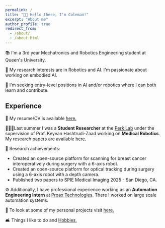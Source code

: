 ```yaml
---
permalink: /
title: "👋🏼 Hello there, I'm Coleman!"
excerpt: "About me"
author_profile: true
redirect_from: 
  - /about/
  - /about.html
---
```


📚 I'm a 3rd year Mechatronics and Robotics Engineering student at Queen's University.

🔬 My research interests are in Robotics and AI. I'm passionate about working on embodied AI.

💼  I'm seeking entry-level positions in AI and/or robotics where I can both learn and contribute.


## Experience

📜 My resume/CV is available [here.](https://colemanfarv.github.io/ColemanFarvolden.github.io/files/Resume.pdf)

👨🏻‍🔬Last summer I was a **Student Researcher** at the [Perk Lab](https://labs.cs.queensu.ca/perklab/) under the supervision of Prof. Keyvan Hashtrudi-Zaad working on **Medical Robotics**. My research papers are available [here.](https://colemanfarv.github.io/ColemanFarvolden.github.io/publications/) 

🤖 Research achievements:
- Created an open-source platform for scanning for breast cancer interoperatively during surgery with a 6-axis robot.
- Created an open-source platform for optical tracking during surgery using a 6-axis robot with a depth camera.
- Published two papers to SPIE Medical Imaging 2025 - San Diego, CA.


⚙️ Additionally, I have professional experience working as an **Automation Engineering Intern** at [Proax Technologies](https://proax.ca/?srsltid=AfmBOormDr1cXuKYhq8wBIf915tGkO6lecAR-CyXmDjwiSCW6G8hx-z2). There I worked on large scale automation systems.

🚧 To look at some of my personal projects visit [here.](https://colemanfarv.github.io/ColemanFarvolden.github.io/portfolio/)

🛋️ Things I like to do and [Hobbies.](https://colemanfarv.github.io/ColemanFarvolden.github.io/markdown/)


